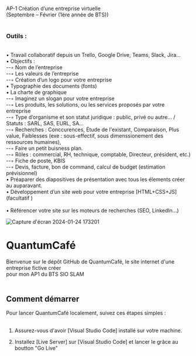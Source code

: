 AP-1 Création d’une entreprise virtuelle <br>
(Septembre – Février (1ère année de BTS)) <br>
 <br>
### Outils : <br>
 <br>
• Travail collaboratif depuis un Trello, Google Drive, Teams, Slack, Jira… <br>
• Objectifs : <br>
--◦ Nom de l’entreprise <br>
--◦ Les valeurs de l’entreprise <br>
--◦ Création d’un logo pour votre entreprise <br>
▪ Typographie des documents (fonts) <br>
▪ La charte de graphique <br>
--◦ Imaginez un slogan pour votre entreprise <br>
--◦ Les produits, les solutions, ou les services proposés par votre entreprise <br>
--◦ Type d’organisme et son statut juridique : public, privé ou autre… / Statuts : SARL, SAS,  EURL, SA… <br>
--◦ Recherches : Conccurences, Étude de l'existant, Comparaison, Plus value, Faiblesses (exe : sous-effectif, sous dimenssionement des ressources humaines), <br>
--◦ Faire un petit buisness plan. <br>
--◦ Rôles : commercial, RH, technique, comptable, Directeur, président, etc.) <br>
--◦ Fiche de poste, KBIS <br>
--◦ Devis, facture, bon de command, calcul de budget (estimation prévisionnel) <br>
• Préaparer des diapositives de présentation avec tous les élements créer au auparavant. <br>
• Développement d’un site web pour votre entreprise [HTML+CSS+JS] (facultatif ) <br>
<br>
• Référencer votre site sur les moteurs de recherches (SEO, LinkedIn...) <br>

![Capture d'écran 2024-01-24 173201](https://github.com/JulianGabinAtienza/QuantumCafe_AP1/assets/148321955/2978ceff-7f3d-4146-a364-614b58616ee9)

# QuantumCafé <br>
Bienvenue sur le dépôt GitHub de QuantumCafé, le site internet d'une entreprise fictive créer <br> pour mon AP1 du BTS SIO SLAM <br>
 <br>
## Comment démarrer <br>
Pour lancer QuantumCafé localement, suivez ces étapes simples : <br>
 <br>
1. Assurez-vous d'avoir [Visual Studio Code] installé sur votre machine. <br>

2. Installez [Live Server] sur [Visual Studio Code] et lancer le grâce au boutton "Go Live" <br>
